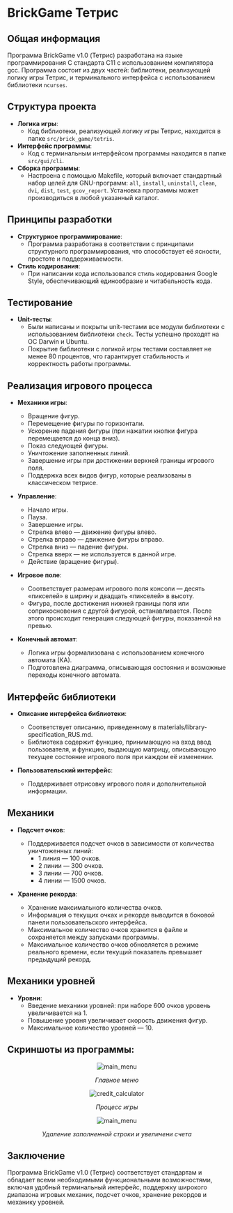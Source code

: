 # BrickGame Тетрис

## Общая информация

Программа BrickGame v1.0 (Тетрис) разработана на языке программирования C стандарта C11 с использованием компилятора gcc. Программа состоит из двух частей: библиотеки, реализующей логику игры Тетрис, и терминального интерфейса с использованием библиотеки `ncurses`.

## Структура проекта

- **Логика игры**:
  - Код библиотеки, реализующей логику игры Тетрис, находится в папке `src/brick_game/tetris`.
- **Интерфейс программы**:
  - Код с терминальным интерфейсом программы находится в папке `src/gui/cli`.
- **Сборка программы**:
  - Настроена с помощью Makefile, который включает стандартный набор целей для GNU-программ: `all`, `install`, `uninstall`, `clean`, `dvi`, `dist`, `test`, `gcov_report`. Установка программы может производиться в любой указанный каталог.

## Принципы разработки

- **Структурное программирование**:
  - Программа разработана в соответствии с принципами структурного программирования, что способствует её ясности, простоте и поддерживаемости.
- **Стиль кодирования**:
  - При написании кода использовался стиль кодирования Google Style, обеспечивающий единообразие и читабельность кода.

## Тестирование

- **Unit-тесты**:
  - Были написаны и покрыты unit-тестами все модули библиотеки с использованием библиотеки `check`. Тесты успешно проходят на ОС Darwin и Ubuntu.
  - Покрытие библиотеки с логикой игры тестами составляет не менее 80 процентов, что гарантирует стабильность и корректность работы программы.

## Реализация игрового процесса

- **Механики игры**:
  - Вращение фигур.
  - Перемещение фигуры по горизонтали.
  - Ускорение падения фигуры (при нажатии кнопки фигура перемещается до конца вниз).
  - Показ следующей фигуры.
  - Уничтожение заполненных линий.
  - Завершение игры при достижении верхней границы игрового поля.
  - Поддержка всех видов фигур, которые реализованы в классическом тетрисе.

- **Управление**:
  - Начало игры.
  - Пауза.
  - Завершение игры.
  - Стрелка влево — движение фигуры влево.
  - Стрелка вправо — движение фигуры вправо.
  - Стрелка вниз — падение фигуры.
  - Стрелка вверх — не используется в данной игре.
  - Действие (вращение фигуры).

- **Игровое поле**:
  - Соответствует размерам игрового поля консоли — десять «пикселей» в ширину и двадцать «пикселей» в высоту.
  - Фигура, после достижения нижней границы поля или соприкосновения с другой фигурой, останавливается. После этого происходит генерация следующей фигуры, показанной на превью.
  
- **Конечный автомат**:
  - Логика игры формализована с использованием конечного автомата (КА).
  - Подготовлена диаграмма, описывающая состояния и возможные переходы конечного автомата.

## Интерфейс библиотеки

- **Описание интерфейса библиотеки**:
  - Соответствует описанию, приведенному в materials/library-specification_RUS.md.
  - Библиотека содержит функцию, принимающую на вход ввод пользователя, и функцию, выдающую матрицу, описывающую текущее состояние игрового поля при каждом её изменении.

- **Пользовательский интерфейс**:
  - Поддерживает отрисовку игрового поля и дополнительной информации.

## Механики

- **Подсчет очков**:
  - Поддерживается подсчет очков в зависимости от количества уничтоженных линий:
    - 1 линия — 100 очков.
    - 2 линии — 300 очков.
    - 3 линии — 700 очков.
    - 4 линии — 1500 очков.

- **Хранение рекорда**:
  - Хранение максимального количества очков.
  - Информация о текущих очках и рекорде выводится в боковой панели пользовательского интерфейса.
  - Максимальное количество очков хранится в файле и сохраняется между запусками программы.
  - Максимальное количество очков обновляется в режиме реального времени, если текущий показатель превышает предыдущий рекорд.

## Механики уровней

- **Уровни**:
  - Введение механики уровней: при наборе 600 очков уровень увеличивается на 1.
  - Повышение уровня увеличивает скорость движения фигур.
  - Максимальное количество уровней — 10.

## Скриншоты из программы: 

<div align="center">

![main_menu](images/start.png)

*Главное меню*
</div>

<div align="center">

![credit_calculator](images/game.png)

*Процесс игры*
</div>

<div align="center">

![main_menu](images/score.png)

*Удаление заполненной строки и увеличени счета*
</div>

## Заключение

Программа BrickGame v1.0 (Тетрис) соответствует стандартам и обладает всеми необходимыми функциональными возможностями, включая удобный терминальный интерфейс, поддержку широкого диапазона игровых механик, подсчет очков, хранение рекордов и механику уровней.
